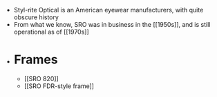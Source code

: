 - Styl-rite Optical is an American eyewear manufacturers, with quite obscure history
- From what we know, SRO was in business in the [[1950s]], and is still operational as of [[1970s]]
- # Frames
	- [[SRO 820]]
	- [[SRO FDR-style frame]]